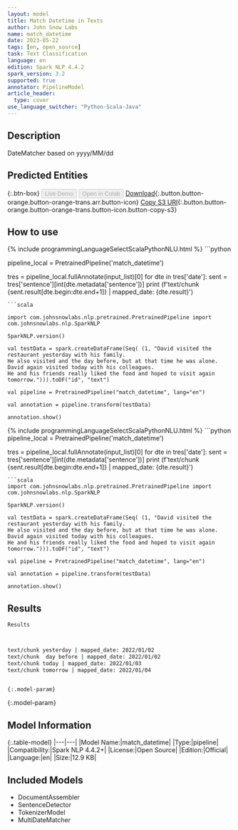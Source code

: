 ```yaml
---
layout: model
title: Match Datetime in Texts
author: John Snow Labs
name: match_datetime
date: 2023-05-22
tags: [en, open_source]
task: Text Classification
language: en
edition: Spark NLP 4.4.2
spark_version: 3.2
supported: true
annotator: PipelineModel
article_header:
  type: cover
use_language_switcher: "Python-Scala-Java"
---
```


## Description

DateMatcher based on yyyy/MM/dd

## Predicted Entities



{:.btn-box}
<button class="button button-orange" disabled>Live Demo</button>
<button class="button button-orange" disabled>Open in Colab</button>
[Download](https://s3.amazonaws.com/auxdata.johnsnowlabs.com/public/models/match_datetime_en_4.4.2_3.2_1684739748828.zip){:.button.button-orange.button-orange-trans.arr.button-icon}
[Copy S3 URI](s3://auxdata.johnsnowlabs.com/public/models/match_datetime_en_4.4.2_3.2_1684739748828.zip){:.button.button-orange.button-orange-trans.button-icon.button-copy-s3}

## How to use

<div class="tabs-box" markdown="1">
{% include programmingLanguageSelectScalaPythonNLU.html %}
```python

pipeline_local = PretrainedPipeline('match_datetime')

tres = pipeline_local.fullAnnotate(input_list)[0]
for dte in tres['date']:
    sent = tres['sentence'][int(dte.metadata['sentence'])]
    print (f'text/chunk {sent.result[dte.begin:dte.end+1]} | mapped_date: {dte.result}')
```
```scala

import com.johnsnowlabs.nlp.pretrained.PretrainedPipeline import com.johnsnowlabs.nlp.SparkNLP

SparkNLP.version()

val testData = spark.createDataFrame(Seq( (1, "David visited the restaurant yesterday with his family. 
He also visited and the day before, but at that time he was alone.
David again visited today with his colleagues.
He and his friends really liked the food and hoped to visit again tomorrow."))).toDF("id", "text")

val pipeline = PretrainedPipeline("match_datetime", lang="en")

val annotation = pipeline.transform(testData)

annotation.show()
```
</div>

<div class="tabs-box" markdown="1">
{% include programmingLanguageSelectScalaPythonNLU.html %}
```python
pipeline_local = PretrainedPipeline('match_datetime')

tres = pipeline_local.fullAnnotate(input_list)[0]
for dte in tres['date']:
    sent = tres['sentence'][int(dte.metadata['sentence'])]
    print (f'text/chunk {sent.result[dte.begin:dte.end+1]} | mapped_date: {dte.result}')
```
```scala
import com.johnsnowlabs.nlp.pretrained.PretrainedPipeline import com.johnsnowlabs.nlp.SparkNLP

SparkNLP.version()

val testData = spark.createDataFrame(Seq( (1, "David visited the restaurant yesterday with his family. 
He also visited and the day before, but at that time he was alone.
David again visited today with his colleagues.
He and his friends really liked the food and hoped to visit again tomorrow."))).toDF("id", "text")

val pipeline = PretrainedPipeline("match_datetime", lang="en")

val annotation = pipeline.transform(testData)

annotation.show()
```
</div>

## Results

```bash
Results



text/chunk yesterday | mapped_date: 2022/01/02
text/chunk  day before | mapped_date: 2022/01/02
text/chunk today | mapped_date: 2022/01/03
text/chunk tomorrow | mapped_date: 2022/01/04


{:.model-param}
```

{:.model-param}
## Model Information

{:.table-model}
|---|---|
|Model Name:|match_datetime|
|Type:|pipeline|
|Compatibility:|Spark NLP 4.4.2+|
|License:|Open Source|
|Edition:|Official|
|Language:|en|
|Size:|12.9 KB|

## Included Models

- DocumentAssembler
- SentenceDetector
- TokenizerModel
- MultiDateMatcher